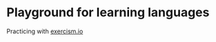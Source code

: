 # Playground for learning languages

Practicing with [exercism.io]

[exercism.io]: http://exercism.io/
